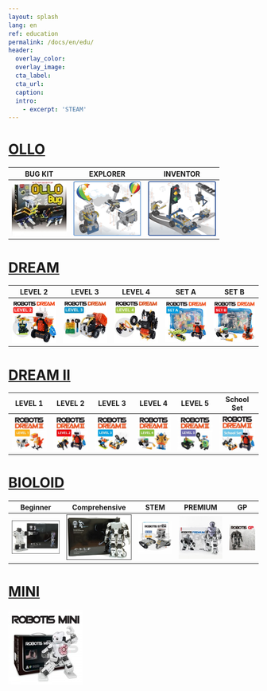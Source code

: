 ```yaml
---
layout: splash
lang: en
ref: education
permalink: /docs/en/edu/
header:
  overlay_color:
  overlay_image:
  cta_label:
  cta_url:
  caption:
  intro:
    - excerpt: 'STEAM'
---
```


# [OLLO](#ollo)

|BUG KIT|EXPLORER|INVENTOR|
|:---:|:---:|:---:|
|[![](/assets/images/edu/ollo/bug_kit.jpg)](/docs/en/edu/ollo/bugkit/) | [![](/assets/images/edu/ollo/edu_2nd.png)](/docs/en/edu/ollo/explorer/) | [![](/assets/images/edu/ollo/edu_3rd.png)](/docs/en/edu/ollo/inventor/)|

# [DREAM](#dream)

|LEVEL 2|LEVEL 3|LEVEL 4|SET A|SET B|
|:---:|:---:|:---:|:---:|:---:|
|[![](/assets/images/edu/dream/dream_en02_110.jpg)](/docs/en/edu/dream/dream1-2/) | [![](/assets/images/edu/dream/dream3_en.jpg)](/docs/en/edu/dream/dream1-3/) | [![](/assets/images/edu/dream/dream4_en.jpg)](/docs/en/edu/dream/dream1-4/)| [![](/assets/images/edu/dream/e-manual_dream_seta_tn.jpg)](/docs/en/edu/dream/dream-a/)| [![](/assets/images/edu/dream/e-manual_dream_setb_tn.jpg)](/docs/en/edu/dream/dream-b/)|

# [DREAM II](#dream-ii)

|LEVEL 1|LEVEL 2|LEVEL 3|LEVEL 4|LEVEL 5|School Set|
|:---:|:---:|:---:|:---:|:---:|:---:|
|[![](/assets/images/edu/dream/dream2/dream2_lv1_en.jpg)](/docs/en/edu/dream/dream2-1/) | [![](/assets/images/edu/dream/dream2/dream2_lv2_en.jpg)](/docs/en/edu/dream/dream2-2/) | [![](/assets/images/edu/dream/dream2/dream2_lv3_en.jpg)](/docs/en/edu/dream/dream2-3/)| [![](/assets/images/edu/dream/dream2/dream2_lv4_en.jpg)](/docs/en/edu/dream/dream2-4/)| [![](/assets/images/edu/dream/dream2/dream2_lv5_en.jpg)](/docs/en/edu/dream/dream2-5/)| [![](/assets/images/edu/dream/dream2/dream2_schoolset_en.jpg)](/docs/en/edu/dream/dream2-schoolset/)|

# [BIOLOID](#bioloid)

|Beginner|Comprehensive|STEM|PREMIUM|GP|
|:---:|:---:|:---:|:---:|:---:|
|[![](/assets/images/edu/bioloid/beginner_kit.jpg)](/docs/en/edu/bioloid/beginner/) | [![](/assets/images/edu/bioloid/comprehensive_kit.jpg)](/docs/en/edu/bioloid/comprehensive/) | [![](/assets/images/edu/bioloid/stem.jpg)](/docs/en/edu/bioloid/stem/)| [![](/assets/images/edu/bioloid/premium.jpg)](/docs/en/edu/bioloid/premium/)| [![](/assets/images/edu/bioloid/gp.jpg)](/docs/en/edu/bioloid/gp/)|

# [MINI](#mini)

[![](/assets/images/edu/mini/mini.jpg)](/docs/en/edu/mini/)
